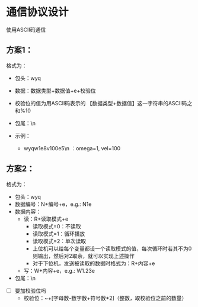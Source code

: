 # 通信协议设计

使用ASCII码通信

## 方案1：

格式为：

- 包头：wyq

- 数据：数据类型+数据值+e+校验位

- 校验位的值为用ASCII码表示的 【数据类型+数据值】这一字符串的ASCII码之和%10

- 包尾：\n

- 示例：
  - wyqw1e8v100e5\n    ：omega=1, vel=100

## 方案2：

格式为：

- 包头：wyq
- 数据编号：N+编号+e，e.g.: N1e
- 数据内容：
  - 读：R+读取模式+e
    - 读取模式=0：不读取
    - 读取模式=1：循环播放
    - 读取模式=2：单次读取
    - 上位机可以给每个变量都设一个读取模式的值，每次循环时若其不为0则输出，然后对2取余，就可以实现上述操作
    - 对于下位机，发送被读取的数据时格式为：R+内容+e
  - 写：W+内容+e，e.g.: W1.23e
- 包尾：\n

- [ ] 要加校验位吗
  - 校验位：~+[字母数-数字数+符号数*2]（整数，取校验位之前的数量）
